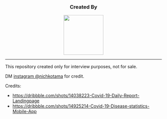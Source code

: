 <div align="center">
    <h3>Created By</h3>
    <img src="https://eituzi.com/assets/img/nicholas_kotama.png" height="128">
    <hr/>
</div>



This repository created only for interview purposes, not for sale.



DM [instagram @nichkotama](https://instagram.com/nichkotama) for credit.

Credits:

- https://dribbble.com/shots/14038223-Covid-19-Daily-Report-Landingpage
- https://dribbble.com/shots/14925214-Covid-19-Disease-statistics-Mobile-App